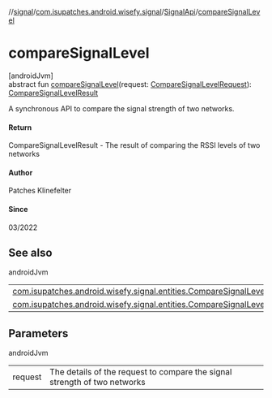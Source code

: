 //[signal](../../../index.md)/[com.isupatches.android.wisefy.signal](../index.md)/[SignalApi](index.md)/[compareSignalLevel](compare-signal-level.md)

# compareSignalLevel

[androidJvm]\
abstract fun [compareSignalLevel](compare-signal-level.md)(request: [CompareSignalLevelRequest](../../com.isupatches.android.wisefy.signal.entities/-compare-signal-level-request/index.md)): [CompareSignalLevelResult](../../com.isupatches.android.wisefy.signal.entities/-compare-signal-level-result/index.md)

A synchronous API to compare the signal strength of two networks.

#### Return

CompareSignalLevelResult - The result of comparing the RSSI levels of two networks

#### Author

Patches Klinefelter

#### Since

03/2022

## See also

androidJvm

| | |
|---|---|
| [com.isupatches.android.wisefy.signal.entities.CompareSignalLevelRequest](../../com.isupatches.android.wisefy.signal.entities/-compare-signal-level-request/index.md) |  |
| [com.isupatches.android.wisefy.signal.entities.CompareSignalLevelResult](../../com.isupatches.android.wisefy.signal.entities/-compare-signal-level-result/index.md) |  |

## Parameters

androidJvm

| | |
|---|---|
| request | The details of the request to compare the signal strength of two networks |
